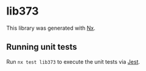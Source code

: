 # lib373

This library was generated with [Nx](https://nx.dev).

## Running unit tests

Run `nx test lib373` to execute the unit tests via [Jest](https://jestjs.io).
